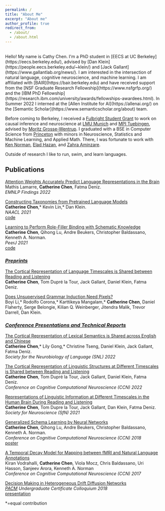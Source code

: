 ```yaml
---
permalink: /
title: "About Me"
excerpt: "About me"
author_profile: true
redirect_from:
  - /about/
  - /about.html
---
```

<br>
Hello! My name is Cathy Chen. I'm a PhD student in [EECS at UC Berkeley](https://eecs.berkeley.edu/), advised by [Dan Klein](https://people.eecs.berkeley.edu/~klein/) and [Jack Gallant](https://www.gallantlab.org/news/). I am interested in the intersection of natural language, cognitive neuroscience, and machine learning. I am affiliated with [BAIR](https://bair.berkeley.edu) and have received support from the [NSF Graduate Research Fellowship](https://www.nsfgrfp.org/) and the [IBM PhD Fellowship](https://research.ibm.com/university/awards/fellowships-awardees.html). In Summer 2022 I interned at the [Allen Institute for AI](https://allenai.org/) on the [Semantic Scholar](https://www.semanticscholar.org/about) team.

Before coming to Berkeley, I received a [Fulbright Student Grant](https://us.fulbrightonline.org/) to work on causal inference and neuroscience at [LMU Munich](https://www.uni-muenchen.de/index.html) and [MPI Tuebingen](https://tuebingen.mpg.de/startseite/), advised by [Moritz Grosse-Wentrup](https://ni.cs.univie.ac.at/team/person/107192/). I graduated with a BSE in Computer Science from [Princeton](https://www.princeton.edu/) with minors in Neuroscience, Statistics and Machine Learning, and Applied Math. There, I was fortunate to work with [Ken Norman](https://compmem.princeton.edu), [Elad Hazan](https://www.cs.princeton.edu/~ehazan/), and [Zahra Aminzare](http://homepage.divms.uiowa.edu/~zaminzare/).

Outside of research I like to run, swim, and learn languages.

## Publications
[Attention Weights Accurately Predict Language Representations in the Brain](http://nlp.cs.berkeley.edu/pubs/Lamarre-Chen-Deniz_2022_TransformerAttentionfMRI_paper.pdf)<br/>
Mathis Lamarre, **Catherine Chen**, Fatma Deniz. <br/>
*EMNLP Findings 2022*<br/>

[Constructing Taxonomies from Pretrained Language Models](https://aclanthology.org/2021.naacl-main.373/)<br/>
**Catherine Chen**,\* Kevin Lin,\* Dan Klein.<br/>
*NAACL 2021*<br/>
[code](https://github.com/cchen23/ctp)

[Learning to Perform Role-Filler Binding with Schematic Knowledge](https://www.ncbi.nlm.nih.gov/pmc/articles/PMC8019313/)<br/>
**Catherine Chen**, Qihong Lu, Andre Beukers, Christopher Baldassano, Kenneth A. Norman.<br/>
*PeerJ 2021*<br/>
[code](https://github.com/cchen23/generalized_schema_learning)

### <ins>*Preprints*</ins>

[The Cortical Representation of Language Timescales is Shared between Reading and Listening](https://www.biorxiv.org/content/10.1101/2023.01.06.522601v1)<br/>
**Catherine Chen**, Tom Dupré la Tour, Jack Gallant, Daniel Klein, Fatma Deniz. <br/>

[Does Unsupervised Grammar Induction Need Pixels?](https://arxiv.org/abs/2212.10564)<br/>
Boyi Li,\* Rodolfo Corona,\* Karttikeya Mangalam,\* **Catherine Chen**, Daniel Flaherty, Serge Belongie, Kilian Q. Weinberger, Jitendra Malik, Trevor Darrell, Dan Klein. <br/>

### <ins>*Conference Presentations and Technical Reports*</ins>

[The Cortical Representation of Lexical Semantics is Shared across English and Chinese](https://www.neurolang.org/presentation/?id=705)<br/>
**Catherine Chen**,\* Lily Gong,\* Christine Tseng, Daniel Klein, Jack Gallant, Fatma Deniz. <br/>
*Society for the Neurobiology of Language (SNL) 2022*<br/>

[The Cortical Representation of Linguistic Structures at Different Timescales is Shared between Reading and Listening](https://2022.ccneuro.org/view_paper.php?PaperNum=1089)<br/>
**Catherine Chen**, Tom Dupré la Tour, Jack Gallant, Daniel Klein, Fatma Deniz. <br/>
*Conference on Cognitive Computational Neuroscience (CCN) 2022*<br/>

[Representations of Linguistic Information at Different Timescales in the Human Brain During Reading and Listening](https://www.abstractsonline.com/pp8/#!/10485/presentation/19746)<br/>
**Catherine Chen**, Tom Dupre la Tour, Jack Gallant, Dan Klein, Fatma Deniz.<br/>
*Society for Neuroscience (SfN) 2021*

[Generalized Schema Learning by Neural Networks](https://ccneuro.org/2018/Papers/ViewPapers.asp?PaperNum=1036)<br/>
**Catherine Chen**, Qihong Lu, Andre Beukers, Christopher Baldassano, Kenneth A. Norman. <br/>
*Conference on Cognitive Computational Neuroscience (CCN) 2018*<br/>
[poster](/images/thesis_ccn_poster.png)

[A Temporal Decay Model for Mapping between fMRI and Natural Language Annotations](https://www2.securecms.com/CCNeuro/docs-0/591d7d2668ed3f3154cce90a.pdf)<br/>
Kiran Vodrahalli, **Catherine Chen**, Viola Mocz, Chris Baldassano, Uri Hasson, Sanjeev Arora, Kenneth A. Norman<br/>
*Conference on Cognitive Computational Neuroscience (CCN) 2017*<br/>

[Decision Making in Heterogeneous Drift Diffusion Networks](https://github.com/cchen23/heterogeneous_DDM_networks/blob/master/written_report.pdf)<br/>
*[PACM](https://www.pacm.princeton.edu) Undergraduate Certificate Colloquium 2018*<br/>
[presentation](https://github.com/cchen23/heterogeneous_DDM_networks/blob/master/slides.pdf)

\*=equal contribution
